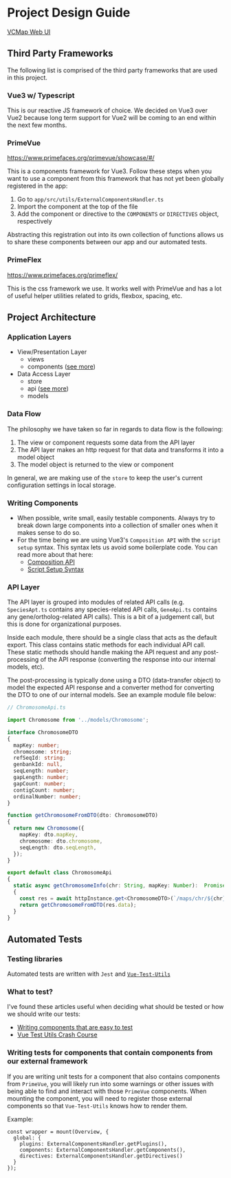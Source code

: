 # Project Design Guide

[VCMap Web UI](../README.md)

## Third Party Frameworks

The following list is comprised of the third party frameworks that are used in this project.

### Vue3 w/ Typescript

This is our reactive JS framework of choice. We decided on Vue3 over Vue2 because long term support for Vue2 will be coming to an end within the next few months. 

### PrimeVue

https://www.primefaces.org/primevue/showcase/#/

This is a components framework for Vue3. Follow these steps when you want to use a component from this framework that has not yet been globally registered in the app:
1. Go to `app/src/utils/ExternalComponentsHandler.ts`
2. Import the component at the top of the file
3. Add the component or directive to the `COMPONENTS` or `DIRECTIVES` object, respectively

Abstracting this registration out into its own collection of functions allows us to share these components between our app and our automated tests.

### PrimeFlex

https://www.primefaces.org/primeflex/

This is the css framework we use. It works well with PrimeVue and has a lot of useful helper utilities related to grids, flexbox, spacing, etc.

## Project Architecture

### Application Layers

* View/Presentation Layer
  * views
  * components ([see more](#writing-components))
* Data Access Layer
  * store
  * api ([see more](#api-layer))
  * models

### Data Flow

The philosophy we have taken so far in regards to data flow is the following:
1. The view or component requests some data from the API layer
2. The API layer makes an http request for that data and transforms it into a model object
3. The model object is returned to the view or component

In general, we are making use of the `store` to keep the user's current configuration settings in local storage.

### Writing Components

* When possible, write small, easily testable components. Always try to break down large components into a collection of smaller ones when it makes sense to do so.
* For the time being we are using Vue3's `Composition API` with the `script setup` syntax. This syntax lets us avoid some boilerplate code. You can read more about that here:
  * [Composition API](https://v3.vuejs.org/guide/composition-api-introduction.html#why-composition-api)
  * [Script Setup Syntax](https://v3.vuejs.org/api/sfc-script-setup.html)

### API Layer

The API layer is grouped into modules of related API calls (e.g. `SpeciesApt.ts` contains any species-related API calls, `GeneApi.ts` contains any gene/ortholog-related API calls). This is a bit of a judgement call, but this is done for organizational purposes.

Inside each module, there should be a single class that acts as the default export. This class contains static methods for each individual API call. These static methods should handle making the API request and any post-processing of the API response (converting the response into our internal models, etc).

The post-processing is typically done using a DTO (data-transfer object) to model the expected API response and a converter method for converting the DTO to one of our internal models. See an example module file below:

```ts
// ChromosomeApi.ts

import Chromosome from '../models/Chromosome';

interface ChromosomeDTO
{
  mapKey: number;
  chromosome: string;
  refSeqId: string;
  genbankId: null,
  seqLength: number;
  gapLength: number;
  gapCount: number;
  contigCount: number;
  ordinalNumber: number;
}

function getChromosomeFromDTO(dto: ChromosomeDTO)
{
  return new Chromosome({
    mapKey: dto.mapKey,
    chromosome: dto.chromosome,
    seqLength: dto.seqLength,
  });
}

export default class ChromosomeApi
{
  static async getChromosomeInfo(chr: String, mapKey: Number):  Promise<Chromosome>
  {
    const res = await httpInstance.get<ChromosomeDTO>(`/maps/chr/${chr}/${mapKey}`);
    return getChromosomeFromDTO(res.data);
  }
}

```

## Automated Tests

### Testing libraries

Automated tests are written with `Jest` and [`Vue-Test-Utils`](https://next.vue-test-utils.vuejs.org/)

### What to test?

I've found these articles useful when deciding what should be tested or how we should write our tests:

* [Writing components that are easy to test](https://next.vue-test-utils.vuejs.org/guide/essentials/easy-to-test.html)
* [Vue Test Utils Crash Course](https://next.vue-test-utils.vuejs.org/guide/essentials/a-crash-course.html)

### Writing tests for components that contain components from our external framework

If you are writing unit tests for a component that also contains components from `PrimeVue`, you will likely run into some warnings or other issues with being able to find
and interact with those `PrimeVue` components. When mounting the component, you will need to register those external components so that `Vue-Test-Utils` knows how to render them.

Example:
```
const wrapper = mount(Overview, {
  global: {
    plugins: ExternalComponentsHandler.getPlugins(),
    components: ExternalComponentsHandler.getComponents(),
    directives: ExternalComponentsHandler.getDirectives()
  }
});
```

